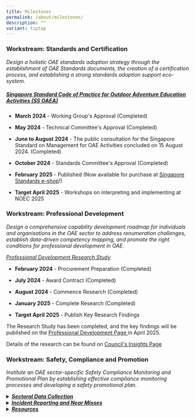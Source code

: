 ```yaml
---
title: Milestones
permalink: /about/milestones/
description: ""
variant: tiptap
---
```

<h3><strong>Workstream: Standards and Certification</strong></h3>
<p><em>Design a holistic OAE standards adoption strategy through the establishment of OAE Standards documents, the creation of a certification process, and establishing a strong standards adoption support eco-system.&nbsp;</em>
</p>
<h5><em><u>Singapore Standard Code of Practice for Outdoor Adventure Education Activities (</u></em><a href="/resources/standards-and-guidelines/singapore-standard/" rel="noopener noreferrer nofollow" target="_blank">SS OAEA</a><em><u>)</u></em></h5>
<ul data-tight="true" class="tight">
<li>
<p><strong>March 2024</strong> - Working Group's Approval (Completed)</p>
</li>
<li>
<p><strong>May 2024</strong> - Technical Committee's Approval (Completed)</p>
</li>
<li>
<p><strong>June to August 2024</strong> - The public consultation for the
Singapore Standard on Management for OAE Activities concluded on 15 August
2024. (Completed)</p>
</li>
<li>
<p><strong>October 2024</strong> - Standards Committee's Approval (Completed)</p>
</li>
<li>
<p><strong>February 2025</strong> - Published (Now available for purchase
at <a href="https://www.singaporestandardseshop.sg/Product/SSPdtDetail/e14ba9f1-a873-40fa-bcb4-aa0adeae4706" rel="noopener nofollow" target="_blank">Singapore Standards e-shop</a>!)</p>
</li>
<li>
<p><strong>Target April 2025</strong> - Workshops on interpreting and implementing
at NOEC 2025</p>
</li>
</ul>
<p></p>
<h3><strong>Workstream: Professional Development</strong></h3>
<p><em>Design a comprehensive capability development roadmap for individuals and organisations in the OAE sector to address renumeration challenges, establish data-driven competency mapping, and promote the right conditions for professional development in OAE.&nbsp;</em>
</p>
<p><em><u>Professional Development Research Study</u></em>
</p>
<ul data-tight="true" class="tight">
<li>
<p><strong>February 2024</strong> - Procurement Preparation (Completed)</p>
</li>
<li>
<p><strong>July 2024</strong> - Award Contract (Completed)</p>
</li>
<li>
<p><strong>August 2024</strong> - Commence Research (Completed)</p>
</li>
<li>
<p><strong>January 2025</strong> - Complete Research (Completed)</p>
</li>
<li>
<p><strong>Target April 2025</strong> - Publish Key Research Findings</p>
</li>
</ul>
<p>The Research Study has been completed, and the key findings will be published
on the <a href="/resources/professional-development/" rel="noopener noreferrer nofollow" target="_blank">Professional Development Page </a>in
April 2025.</p>
<p>Details of the research can be found on <a href="/resources/learninghub/insights/" rel="noopener noreferrer nofollow" target="_blank">Council's Insights Page</a>
</p>
<p></p>
<h3><strong>Workstream: Safety, Compliance and Promotion</strong></h3>
<p><em>Institute an OAE sector-specific Safety Compliance Monitoring and Promotional Plan by establishing effective compliance monitoring processes and developing a safety promotional plan.&nbsp;</em>
</p>
<div data-type="detailGroup" class="isomer-accordion-group isomer-accordion isomer-accordion-white">
<details class="isomer-details">
<summary><strong><em><u>Sectoral Data Collection</u></em></strong>
</summary>
<div data-type="detailsContent" class="isomer-details-content">
<p>Aggregated data on demographics, programmes, participants and incidents.</p>
<ul data-tight="true" class="tight">
<li>
<p><strong>November 2023</strong> - Rolled out to 6 respondents for Phase
1, focusing on cohort camps and MOE challenge programmes.</p>
</li>
<li>
<p><strong>Target July 2024</strong> - Roll out Phase 2. Data collection extends
to more respondents with additional data fields, including overseas expeditions
/ camps and more respondents</p>
</li>
<li>
<p><strong>Target April 2025</strong> - Roll out Phase 3. Data collection
extends to more respondents and additional data fields.</p>
</li>
</ul>
</div>
</details>
</div>
<div data-type="detailGroup" class="isomer-accordion-group isomer-accordion isomer-accordion-white">
<details class="isomer-details">
<summary><strong><em><u>Incident Reporting and Near Misses</u></em></strong>
</summary>
<div data-type="detailsContent" class="isomer-details-content">
<p>Concept Stage</p>
</div>
</details>
</div>
<div data-type="detailGroup" class="isomer-accordion-group isomer-accordion isomer-accordion-white">
<details class="isomer-details">
<summary><strong><em><u>Resources</u></em></strong>
</summary>
<div data-type="detailsContent" class="isomer-details-content">
<ul data-tight="true" class="tight">
<li>
<p><strong>December 2023</strong>: Developed 'Emergency Action Plan (EAP)
Best Practices' document for OAE providers.</p>
</li>
<li>
<p><strong>March 2024:</strong> Issued 'Advisory on Seasonal Heat Stress Management'
for OAE providers.</p>
</li>
<li>
<p><strong>October 2024</strong>: Issued 'Advisory on Managing the Effects
of Adverse Weather on OAE Activities'.</p>
</li>
</ul>
<p></p>
</div>
</details>
</div>
<p></p>